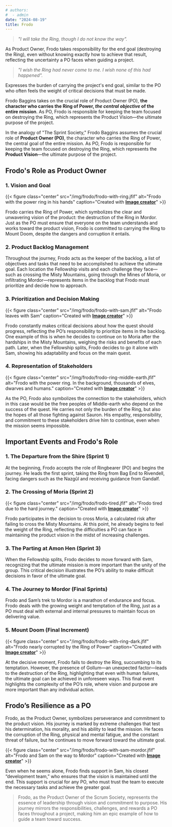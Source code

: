 ```yaml
---
# authors:
#  - admin
date: "2024-08-19"
title: Frodo
---
```


> *"I will take the Ring, though I do not know the way".*

As Product Owner, Frodo takes responsibility for the end goal (destroying the Ring), even without knowing exactly how to achieve that result, reflecting the uncertainty a PO faces when guiding a project.

> *"I wish the Ring had never come to me. I wish none of this had happened".*

Expresses the burden of carrying the project's end goal, similar to the PO who often feels the weight of critical decisions that must be made.



<!--more-->

Frodo Baggins takes on the crucial role of Product Owner (PO), **the character who carries the Ring of Power, *the central objective* of the entire mission**. As PO, Frodo is responsible for keeping the team focused on destroying the Ring, which represents the Product Vision—the ultimate purpose of the project.

In the analogy of "The Sprint Society," Frodo Baggins assumes the crucial role of **Product Owner (PO)**, the character who carries the Ring of Power, the central goal of the entire mission. As PO, Frodo is responsible for keeping the team focused on destroying the Ring, which represents the **Product Vision**—the ultimate purpose of the project.

## Frodo's Role as Product Owner

### 1. Vision and Goal

{{< figure class="center" src="/img/frodo/frodo-with-ring.jfif" alt="Frodo with the power ring in his hands" caption="Created with [**Image creator**](https://www.bing.com/images/create?)" >}}

Frodo carries the Ring of Power, which symbolizes the clear and unwavering vision of the product: the destruction of the Ring in Mordor. Just as the PO must ensure that everyone on the team understands and works toward the product vision, Frodo is committed to carrying the Ring to Mount Doom, despite the dangers and corruption it entails.

### 2. Product Backlog Management

Throughout the journey, Frodo acts as the keeper of the backlog, a list of objectives and tasks that need to be accomplished to achieve the ultimate goal. Each location the Fellowship visits and each challenge they face—such as crossing the Misty Mountains, going through the Mines of Moria, or infiltrating Mordor—represents items in the backlog that Frodo must prioritize and decide how to approach.

### 3. Prioritization and Decision Making


{{< figure class="center" src="/img/frodo/frodo-with-sam.jfif" alt="Frodo leaves with Sam" caption="Created with [**Image creator**](https://www.bing.com/images/create?)" >}}

Frodo constantly makes critical decisions about how the quest should progress, reflecting the PO’s responsibility to prioritize items in the backlog. One example of this is when he decides to continue on to Moria after the hardships in the Misty Mountains, weighing the risks and benefits of each path. Later, when the Fellowship splits, Frodo decides to go it alone with Sam, showing his adaptability and focus on the main quest.

### 4. Representation of Stakeholders

{{< figure class="center" src="/img/frodo/frodo-ring-middle-earth.jfif" alt="Frodo with the power ring. In the background, thousands of elves, dwarves and humans." caption="Created with [**Image creator**](https://www.bing.com/images/create?)" >}}


As the PO, Frodo also symbolizes the connection to the stakeholders, which in this case would be the free peoples of Middle-earth who depend on the success of the quest. He carries not only the burden of the Ring, but also the hopes of all those fighting against Sauron. His empathy, responsibility, and commitment to these stakeholders drive him to continue, even when the mission seems impossible.



## Important Events and Frodo's Role

### 1. The Departure from the Shire (Sprint 1)

At the beginning, Frodo accepts the role of Ringbearer (PO) and begins the journey. He leads the first sprint, taking the Ring from Bag End to Rivendell, facing dangers such as the Nazgûl and receiving guidance from Gandalf.

### 2. The Crossing of Moria (Sprint 2)


{{< figure class="center" src="/img/frodo/frodo-tired.jfif" alt="Frodo tired due to the hard journey." caption="Created with [**Image creator**](https://www.bing.com/images/create?)" >}}


Frodo participates in the decision to cross Moria, a calculated risk after failing to cross the Misty Mountains. At this point, he already begins to feel the weight of the Ring, reflecting the difficulties a PO can face in maintaining the product vision in the midst of increasing challenges.

### 3. The Parting at Amon Hen (Sprint 3)

When the Fellowship splits, Frodo decides to move forward with Sam, recognizing that the ultimate mission is more important than the unity of the group. This critical decision illustrates the PO’s ability to make difficult decisions in favor of the ultimate goal.


### 4. The Journey to Mordor (Final Sprints)

Frodo and Sam’s trek to Mordor is a marathon of endurance and focus. Frodo deals with the growing weight and temptation of the Ring, just as a PO must deal with external and internal pressures to maintain focus on delivering value.

### 5. Mount Doom (Final Increment)


{{< figure class="center" src="/img/frodo/frodo-with-ring-dark.jfif" alt="Frodo nearly corrupted by the Ring of Power" caption="Created with [**Image creator**](https://www.bing.com/images/create?)" >}}


At the decisive moment, Frodo fails to destroy the Ring, succumbing to its temptation. However, the presence of Gollum—an unexpected factor—leads to the destruction of the Ring, highlighting that even with human failures, the ultimate goal can be achieved in unforeseen ways. This final event highlights the complexity of the PO’s role, where vision and purpose are more important than any individual action.

## Frodo’s Resilience as a PO

Frodo, as the Product Owner, symbolizes perseverance and commitment to the product vision. His journey is marked by extreme challenges that test his determination, his morality, and his ability to lead the mission. He faces the corruption of the Ring, physical and mental fatigue, and the constant threat of failure, but he continues to move forward toward the ultimate goal.


{{< figure class="center" src="/img/frodo/frodo-with-sam-mordor.jfif" alt="Frodo and Sam on the way to Mordor" caption="Created with [**Image creator**](https://www.bing.com/images/create?)" >}}

Even when he seems alone, Frodo finds support in Sam, his closest “development team,” who ensures that the vision is maintained until the end. This support is crucial for any PO, who must trust the team to execute the necessary tasks and achieve the greater goal.



> Frodo, as the Product Owner of the Scrum  Society, represents the essence of leadership through vision and commitment to purpose. His journey mirrors the responsibilities, challenges, and rewards a PO faces throughout a project, making him an epic example of how to guide a team toward success.

<br>